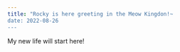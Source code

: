 ```yaml
---
title: "Rocky is here greeting in the Meow Kingdon!~
date: 2022-08-26
---
```

My new life will start here!
